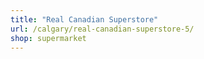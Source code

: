 ```yaml
---
title: "Real Canadian Superstore"
url: /calgary/real-canadian-superstore-5/
shop: supermarket
---
```

